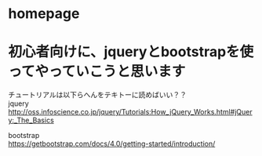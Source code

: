 # homepage

# 初心者向けに、jqueryとbootstrapを使ってやっていこうと思います
チュートリアルは以下らへんをテキトーに読めばいい？？  
jquery  
http://oss.infoscience.co.jp/jquery/Tutorials:How_jQuery_Works.html#jQuery:_The_Basics
  
  
bootstrap  
https://getbootstrap.com/docs/4.0/getting-started/introduction/

